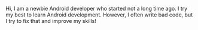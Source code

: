 Hi, I am a newbie Android developer who started not a long time ago. I try my best to learn Android development. However, I often write bad code, but I try to fix that and improve my skills!
